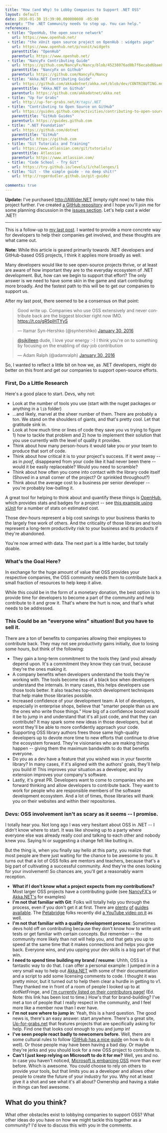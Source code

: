 ```yaml
---
title: "How (and Why) to Lobby Companies to Support .NET OSS"
layout: default
date: 2016-01-30 15:39:00.000000000 -05:00
excerpt: "The .NET Community needs to step up. You can help."
references:
 - title: "OpenHub, the open source network"
   url: https://www.openhub.net/
 - title: "the xUnit open source project on OpenHub : widgets page" 
   url: https://www.openhub.net/p/xunit/widgets 
   parenttitle: "OpenHub"
   parenturl: https://www.openhub.net/
 - title: "NancyFx Contributing Guide"
   url: https://github.com/NancyFx/Nancy/blob/45238076ad0b7f6ecabd6bae8469e30458d02efe/CONTRIBUTING.md
   parenttitle: "NancyFx on Github"
   parenturl: https://github.com/NancyFx/Nancy
 - title: "Akka.NET Contributing Guide"
   url: https://github.com/akkadotnet/akka.net/blob/dev/CONTRIBUTING.md
   parenttitle: "Akka.NET on Github"
   parenturl: https://github.com/akkadotnet/akka.net
 - title: "Up for Grabs"
   url: http://up-for-grabs.net/#/tags/.NET
 - title: "Contributing to Open Source on GitHub"
   url: https://guides.github.com/activities/contributing-to-open-source/
   parenttitle: "GitHub Guides"
   parenturl: https://guides.github.com
 - title: ".NET Foundation"
   url: https://github.com/dotnet
   parenttitle: "GitHub"
   parenturl: https://github.com
 - title: "Git Tutorials and Training"
   url: https://www.atlassian.com/git/tutorials/
   parenttitle: Atlassian
   parenturl: https://www.atlassian.com/
 - title: "Code School - Try Git"
   url: https://try.github.io/levels/1/challenges/1
 - title: "Git - the simple guide - no deep shit!"
   url: http://rogerdudler.github.io/git-guide/
 
comments: true
---
```

**Update:** I've purchased <http://AWider.NET> (empty right now) to take this project further. I've created [a GitHub repository](https://github.com/SeanKilleen/AWiderDotNet) and I hope you'll join me for some planning discussion in the [issues section](https://github.com/SeanKilleen/AWiderDotNet/issues). Let's help cast a wider .NET!

____

This is a follow-up to [my last post](http://SeanKilleen.com/2016/01/dotnet-oss-acceleration/). I wanted to provide a more concrete way for developers to help their companies get involved, and these thoughts are what came out. 

**Note:** While this article is geared primarily towards .NET developers and GitHub-based OSS projects, I think it applies more broadly as well. 

Many developers would like to see open-source projects thrive, or at least are aware of how important they are to the everyday ecosystem of .NET development. But, how can we begin to support that effort? The only answer is we need to have some skin in the game and start contributing more broadly. And the fastest path to this will be to get our companies to support us.

After my last post, there seemed to be a consensus on that point: 

<blockquote class="twitter-tweet" lang="en"><p lang="en" dir="ltr">Good write up. Companies who use OSS extensively and never contribute back are the biggest blocker right now IMO. <a href="https://t.co/gR5plHTYyS">https://t.co/gR5plHTYyS</a></p>&mdash; Itamar Syn-Hershko (@synhershko) <a href="https://twitter.com/synhershko/status/693471466180984832">January 30, 2016</a></blockquote>
<script async src="//platform.twitter.com/widgets.js" charset="utf-8"></script>

<blockquote class="twitter-tweet" lang="en"><p lang="en" dir="ltr"><a href="https://twitter.com/sjkilleen">@sjkilleen</a> dude, I love your energy :-) I think you&#39;re on to something by focusing on the enabling of day-job contribution</p>&mdash; Adam Ralph (@adamralph) <a href="https://twitter.com/adamralph/status/693482878697508866">January 30, 2016</a></blockquote>
<script async src="//platform.twitter.com/widgets.js" charset="utf-8"></script>

So, I wanted to reflect a little bit on how we, as .NET developers, might do better on this front and get our companies to support open-source efforts.

### First, Do a Little Research
Here's a good place to start. Devs, why not: 

* Look at the number of tools you use (start with the nuget packages or anything in a `lib` folder)
 * ...and likely, marvel at the sheer number of them. There are probably a ton. We stand on the shoulders of giants, and that's pretty cool. Let that gratitude sink in.
* Look at how much time or lines of code they save you vs trying to figure 1) how to tackle that problem and 2) how to implement their solution that you use currently with the level of quality it provides.
* Think about how many person-hours it would take you or your team to produce that sort of code.
* Think about how critical it is to your project's success. If it went away -- as in *poof*, disappeared from your code like it had never been there -- would it be easily replaceable? Would you need to scramble?
* Think about how often you come into contact with the library code itself (Shoved in a small corner of the project? Or sprinkled throughout?)
* Think about the average cost to a business per senior developer -- you're probably low-balling it.

A great tool for helping to think about and quantify these things is [OpenHub](https://www.openhub.net/), which provides stats and badges for a project -- see [this example using xUnit](https://www.openhub.net/p/xunit/widgets) for a number of stats on estimated cost.

Those dev-hours represent a big cost savings to your business thanks to the largely free work of others. And the criticality of those libraries and tools represent a long-term productivity risk to your business and its products if they're abandoned.

You're now armed with data. The next part is a little harder, but totally doable.

### What's the Goal Here?
In exchange for the huge amount of value that OSS provides your respective companies, the OSS community needs them to contribute back a small fraction of resources to help keep it alive. 

While this could be in the form of a monetary donation, the best option is to provide time for developers to become a part of the community and help contribute to it and grow it. That's where the hurt is now, and that's what needs to be addressed.

### This Could be an "everyone wins" situation! But you have to sell it.
There are a ton of benefits to companies allowing their employees to contribute back. They may not see productivity gains initially, due to losing some hours, but think of the following:

* They gain a long-term commitment to the tools they (and you) already depend upon. It's a commitment they know they can trust, because they're the ones making it.
* A company benefits when developers understand the tools they're working with. The tools become less of a black box when developers understand the internals. In many cases, this helps developers use those tools better. It also teaches top-notch development techniques that help make those libraries possible. 
* Increased confidence of your development team: A lot of developers, especially in enterprise shops, believe that "smarter people than us are the ones who write those things." How big of a confidence boost would it be to jump in and understand that it's all just code, and that they can contribute? It may spark some new ideas in those developers, but at worst they'll be able to more confidently approach your code. 
* Supporting OSS library authors frees those same high-quality developers up to devote more time to new efforts that continue to drive the ecosystem forward. They're visionaries who are making things happen -- giving them the maximum bandwidth to do that benefits everyone.
* Do you as a dev have a feature that you wished was in your favorite library? In many cases, if it's aligned with the authors' goals, they'll help you build it! This improves your situation as a developer, and by extension improves your company's software. 
* Lastly, it's great PR. Developers want to come to companies who are forward thinking and allow developers to contribute back. They want to work for people who are responsible members of the software development ecosystem. And a lot of times, those libraries will thank you on their websites and within their repositories. 

### Devs: OSS involvement isn't as scary as it seems -- I promise.
I totally hear you. Not long ago I was very hesitant about OSS in .NET -- I didn't know where to start. It was like showing up to a party where everyone else was already really cool and talking to each other and nobody knew you. Saying hi or suggesting a change felt like butting in.

But the thing is, when you finally say hello at this party, you realize that most people are there just waiting for the chance to be awesome to you. It turns out that a lot of OSS folks are mentors and teachers, because that's a big part of cultivating a successful community. And they're the ones looking for your involvement! So chances are, you'll get a reasonably warm reception.

* **What if I don't know what a project expects from my contributions?** Most larger OSS projects have a contributing guide (see [NancyFX's](https://github.com/NancyFx/Nancy/blob/45238076ad0b7f6ecabd6bae8469e30458d02efe/CONTRIBUTING.md) or [Akka.NET's](https://github.com/akkadotnet/akka.net/blob/dev/CONTRIBUTING.md) for examples) 
* **I'm not that familiar with Git**: Folks will totally help you through the process, even if you don't get it at first. There are [plenty](https://www.atlassian.com/git/tutorials/) [of](https://try.github.io/levels/1/challenges/1) [guides](http://rogerdudler.github.io/git-guide/) [available](https://www.google.com/webhp?q=git+tutorial). The [Petabridge](http://petabridge.com) folks recently did [a YouTube video on it](https://www.youtube.com/watch?v=8UguQzmswC4) as well. 
* **I'm not that familiar with a quality development process**: Sometimes devs hold off on contributing because they don't know how to write unit tests or get familiar with certain concepts. But remember -- the community more likely than not will help you, and that gets you up to speed at the same time that it makes connections and helps you give back. Everyone wins, and you upping your dev skills is a big part of that win.
* **I need to spend time building my brand / resume**: Uhhh, OSS is a fantastic way to do that. I can offer a personal example: I jumped in in a very small way to help out [Akka.NET](http://getakka.net) with some of their documentation and a script to add some licensing comments to code. I thought it was pretty minor, but it turned out to help them clear a hurdle in getting to v1. They thanked me in front of a room of people I looked up to at dotNetFringe, and [I'm currently listed on their contributors page!]() (Ed. Note: this link has been lost to time.) How's that for brand-building? I've met a ton of people that I really respect in the community, and I feel more like a member now than I ever have.
* **I'm not sure where to jump in**: Yeah, this is a hard question. The good news is, there's an easy answer: start anywhere. There's a great site, [Up-for-grabs.net](http://up-for-grabs.net/#/tags/.NET) that features projects that are specifically asking for help. Find one that looks cool enough to you and jump in!
* **I've seen people react badly to newcomers before.** Well, there are some cultural rules to follow ([GitHub has a nice guide](https://guides.github.com/activities/contributing-to-open-source/) on how to do it well). Or those people may have been having a bad day. Or maybe they're jerks and you should look for a new OSS project to contribute to. 
* **Can't I just keep relying on Microsoft to do it for me?** Well, yes and no. In case you haven't noticed, [Microsoft is embarcing OSS](https://github.com/dotnet) more than ever before. Which is awesome. You could choose to rely on others to provide your tools, but that limits you as a developer and allows other people to create the future of your industry for you. Why not at least give it a shot and see what it's all about? Ownership and having a stake in things can feel awesome. 

## What do you think? 
What other obstacles exist to lobbying companies to support OSS? What other ideas do you have on how we might tackle this together as a community? I'd love to discuss this with you in the comments.
